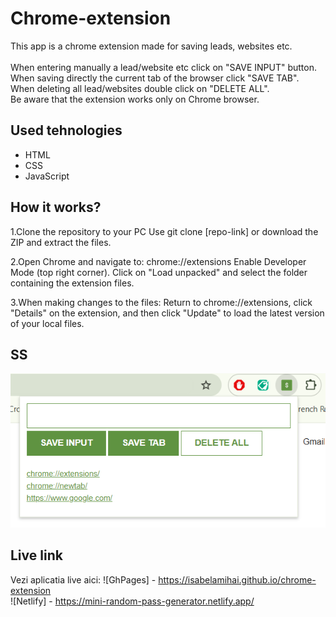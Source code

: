 # Chrome-extension

This app is a chrome extension made for saving leads, websites etc.
<br/>
<br/>
When entering manually a lead/website etc click on "SAVE INPUT" button. <br/>
When saving directly the current tab of the browser click "SAVE TAB".  <br/>
When deleting all lead/websites double click on "DELETE ALL". <br/>
Be aware that the extension works only on Chrome browser. <br/>

## Used tehnologies

- HTML
- CSS
- JavaScript

## How it works?

1.Clone the repository to your PC
Use git clone [repo-link] or download the ZIP and extract the files.

2.Open Chrome and navigate to: chrome://extensions
Enable Developer Mode (top right corner).
Click on "Load unpacked" and select the folder containing the extension files.

3.When making changes to the files:
Return to chrome://extensions, click "Details" on the extension, and then click "Update" to load the latest version of your local files.

## SS

![SS with the app](chrome-extension.png)

## Live link

Vezi aplicatia live aici:
![GhPages] - https://isabelamihai.github.io/chrome-extension <br/>
![Netlify] - https://mini-random-pass-generator.netlify.app/

